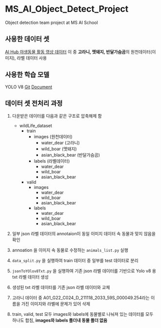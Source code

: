 # MS_AI_Object_Detect_Project

Object detection team project at MS AI School

## 사용한 데이터 셋

[AI Hub 야생동물 활동 영상 데이터](https://www.aihub.or.kr/aihubdata/data/view.do?currMenu=115&topMenu=100&dataSetSn=645)
이 중 **고라니, 멧돼지, 반달가슴곰**의 원천데이터(이미지), 라벨 데이터 사용

## 사용한 학습 모델

YOLO V8
[Git](https://github.com/ultralytics/ultralytics)
[Document](https://docs.ultralytics.com/)

## 데이터 셋 전처리 과정

1.  다운받은 데이터를 다음과 같은 구조로 압축해제 함

    - wildLife_dataset
      - train
        - images (원천데이터)
          - water_dear (고라니)
          - wild_boar (멧돼지)
          - asian_black_bear (반달가슴곰)
        - labels (라벨데이터)
          - water_dear
          - wild_boar
          - asian_black_bear
      - valid
        - images
          - water_dear
          - wild_boar
          - asian_black_bear
        - labels
          - water_dear
          - wild_boar
          - asian_black_bear

2.  일부 json 라벨 데이터의 annotaion이 동일 이미지 데이터 속 동물과 맞지 않음을 확인
3.  annoation 을 이미지 속 동물로 수정하는 `animals_list.py` 실행
4.  `data_split.py` 을 실행하여 train 데이터 중 일부를 test 데이터로 분리
5.  `jsonToYOlov8Txt.py` 을 실행하여 기존 json 라벨 데이터를 기반으로 Yolo v8 용 txt 라벨 데이터 생성
6.  생성된 txt 라벨 데이터를 기존 json 라벨 데이터와 교체
7.  고라니 데이터 중 A01_G22_C024_D_211118_2033_59S_000049.254라는 이름을 가진 이미지와 라벨에 문제가 있어 삭제
8.  train, valid, test 모두 images와 labels에 동물별로 나눠져 있는 데이터를 모두 하나도 합침, **images와 labels 폴더내 동물 폴더 없음**
